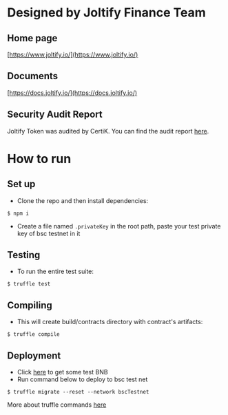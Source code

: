 # Designed by Joltify Finance Team
## Home page
[https://www.joltify.io/](https://www.joltify.io/)
## Documents
[https://docs.joltify.io/](https://docs.joltify.io/)
## Security Audit Report
Joltify Token was audited by CertiK. You can find the audit report [here](https://github.com/joltify-finance/joltify-token/blob/master/audit/Joltify%20Finance%20-%20Coin%20and%20Staking%20contract%20-%20Final%20Report.pdf).

# How to run
## Set up
* Clone the repo and then install dependencies:
```shell
$ npm i
```
* Create a file named `.privateKey` in the root path, paste your test private key of bsc testnet in it
## Testing
* To run the entire test suite:
```shell
$ truffle test
```
## Compiling
* This will create build/contracts directory with contract's artifacts:
```shell
$ truffle compile
```
## Deployment
* Click [here](https://testnet.binance.org/faucet-smart) to get some test BNB
* Run command below to deploy to bsc test net
```shell
$ truffle migrate --reset --network bscTestnet
```
More about truffle commands [here](https://trufflesuite.com/docs/truffle/overview)